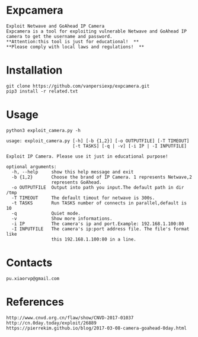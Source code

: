 # Expcamera
	Exploit Netwave and GoAhead IP Camera  
	Expcamera is a tool for exploiting vulnerable Netwave and GoAhead IP camera to get the username and password.  
	**Attention:this tool is just for educational!  **
	**Please comply with local laws and regulations!  **

# Installation
	git clone https://github.com/vanpersiexp/expcamera.git  
	pip3 install -r related.txt  
# Usage
	python3 exploit_camera.py -h  

	usage: exploit_camera.py [-h] [-b {1,2}] [-o OUTPUTFILE] [-T TIMEOUT]  
        	                 [-t TASKS] [-q | -v] [-i IP | -I INPUTFILE]  

	Exploit IP Camera. Please use it just in educational purpose!  

	optional arguments:  
	  -h, --help     show this help message and exit  
	  -b {1,2}       Choose the brand of IP Camera. 1 represents Netwave,2  
	                 represents GoAhead.  
	  -o OUTPUTFILE  Output into path you input.The default path in dir /tmp  
	  -T TIMEOUT     The default timout for netwave is 300s.  
	  -t TASKS       Run TASKS number of connects in parallel,default is 10  
	  -q             Quiet mode.  
	  -v             Show more informations.  
	  -i IP          The camera's ip and port.Example: 192.168.1.100:80  
	  -I INPUTFILE   The camera's ip:port address file. The file's format like  
	                 this 192.168.1.100:80 in a line.  
# Contacts
	pu.xiaorvp@gmail.com  

# References
	http://www.cnvd.org.cn/flaw/show/CNVD-2017-01037  
	http://cn.0day.today/exploit/26889  
	https://pierrekim.github.io/blog/2017-03-08-camera-goahead-0day.html  
